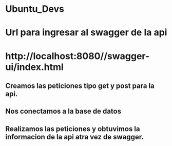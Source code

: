 # Ubuntu_Devs
# Url para ingresar al swagger de la api
# http://localhost:8080//swagger-ui/index.html


## Creamos las peticiones tipo get y post para la api.
## Nos conectamos a la base de datos
## Realizamos las peticiones y obtuvimos la informacion de la api atra vez de swagger. 